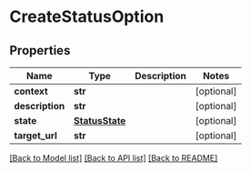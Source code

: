 # CreateStatusOption

## Properties
Name | Type | Description | Notes
------------ | ------------- | ------------- | -------------
**context** | **str** |  | [optional]
**description** | **str** |  | [optional]
**state** | [**StatusState**](StatusState.md) |  | [optional]
**target_url** | **str** |  | [optional]

[[Back to Model list]](../README.md#documentation-for-models) [[Back to API list]](../README.md#documentation-for-api-endpoints) [[Back to README]](../README.md)


